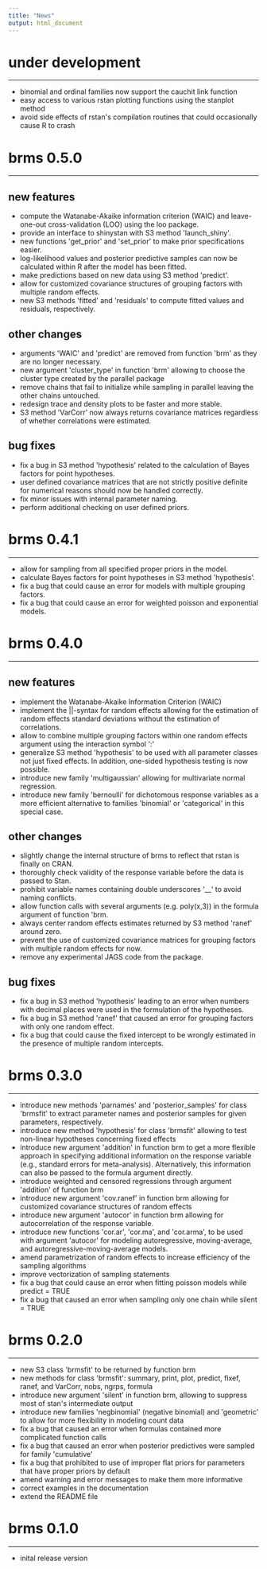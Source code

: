 ```yaml
---
title: "News"
output: html_document
---
```


# under development
----------------------------------------------------------------

* binomial and ordinal families now support the cauchit link function
* easy access to various rstan plotting functions using the stanplot method
* avoid side effects of rstan's compilation routines that could occasionally cause R to crash 

# brms 0.5.0
----------------------------------------------------------------

## new features
* compute the Watanabe-Akaike information criterion (WAIC) and leave-one-out cross-validation (LOO) using the loo package.
* provide an interface to shinystan with S3 method 'launch_shiny'.
* new functions 'get\_prior' and 'set\_prior' to make prior specifications easier.
* log-likelihood values and posterior predictive samples can now be calculated within R after the model has been fitted. 
* make predictions based on new data using S3 method 'predict'.
* allow for customized covariance structures of grouping factors with multiple random effects.
* new S3 methods 'fitted' and 'residuals' to compute fitted values and residuals, respectively.

## other changes
* arguments 'WAIC' and 'predict' are removed from function 'brm' as they are no longer necessary.
* new argument 'cluster_type' in function 'brm' allowing to choose the cluster type created by the parallel package
* remove chains that fail to initialize while sampling in parallel leaving the other chains untouched.
* redesign trace and density plots to be faster and more stable.
* S3 method 'VarCorr' now always returns covariance matrices regardless of whether correlations were estimated.

## bug fixes
* fix a bug in S3 method 'hypothesis' related to the calculation of Bayes factors for point hypotheses.
* user defined covariance matrices that are not strictly positive definite for numerical reasons should now be handled correctly.
* fix minor issues with internal parameter naming.
* perform additional checking on user defined priors.

# brms 0.4.1
----------------------------------------------------------------

* allow for sampling from all specified proper priors in the model.
* calculate Bayes factors for point hypotheses in S3 method 'hypothesis'.
* fix a bug that could cause an error for models with multiple grouping factors.
* fix a bug that could cause an error for weighted poisson and exponential models.

# brms 0.4.0
----------------------------------------------------------------

## new features
* implement the Watanabe-Akaike Information Criterion (WAIC)
* implement the ||-syntax for random effects allowing for the estimation of random effects standard deviations without the estimation of correlations.
* allow to combine multiple grouping factors within one random effects argument using the interaction symbol ':'
* generalize S3 method 'hypothesis' to be used with all parameter classes not just fixed effects. In addition, one-sided hypothesis testing is now possible.
* introduce new family 'multigaussian' allowing for multivariate normal regression.
* introduce new family 'bernoulli' for dichotomous response variables as a more efficient alternative to families 'binomial' or 'categorical' in this special case.

## other changes
* slightly change the internal structure of brms to reflect that rstan is finally on CRAN.
* thoroughly check validity of the response variable before the data is passed to Stan.
* prohibit variable names containing double underscores '__' to avoid naming conflicts.
* allow function calls with several arguments (e.g. poly(x,3)) in the formula argument of function 'brm.
* always center random effects estimates returned by S3 method 'ranef' around zero.
* prevent the use of customized covariance matrices for grouping factors with multiple random effects for now. 
* remove any experimental JAGS code from the package. 

## bug fixes
* fix a bug in S3 method 'hypothesis' leading to an error when numbers with decimal places were used in the formulation of the hypotheses. 
* fix a bug in S3 method 'ranef' that caused an error for grouping factors with only one random effect.
* fix a bug that could cause the fixed intercept to be wrongly estimated in the presence of multiple random intercepts.

# brms 0.3.0
----------------------------------------------------------------

* introduce new methods 'parnames' and 'posterior_samples' for class 'brmsfit' to extract parameter names and posterior samples for given parameters, respectively.
* introduce new method 'hypothesis' for class 'brmsfit' allowing to test non-linear hypotheses concerning fixed effects
* introduce new argument 'addition' in function brm to get a more flexible approach in specifying additional information on the response variable (e.g., standard errors for meta-analysis). Alternatively, this information can also be passed to the formula argument directly.
* introduce weighted and censored regressions through argument 'addition' of function brm
* introduce new argument 'cov.ranef' in function brm allowing for customized covariance structures of random effects
* introduce new argument 'autocor' in function brm allowing for autocorrelation of the response variable.
* introduce new functions 'cor.ar', 'cor.ma', and 'cor.arma', to be used with argument 'autocor' for modeling autoregressive, moving-average, and autoregressive-moving-average models. 
* amend parametrization of random effects to increase efficiency of the sampling algorithms
* improve vectorization of sampling statements
* fix a bug that could cause an error when fitting poisson models while predict = TRUE
* fix a bug that caused an error when sampling only one chain while silent = TRUE 

# brms 0.2.0
----------------------------------------------------------------

* new S3 class 'brmsfit' to be returned by function brm
* new methods for class 'brmsfit': 
  summary, print, plot, predict, fixef, ranef, and VarCorr, nobs, ngrps, formula
* introduce new argument 'silent' in function brm, allowing to suppress most 
  of stan's intermediate output
* introduce new families 'negbinomial' (negative binomial) and 'geometric' to allow for more flexibility in modeling count data
* fix a bug that caused an error when formulas contained more complicated function calls
* fix a bug that caused an error when posterior predictives were sampled for family 'cumulative'
* fix a bug that prohibited to use of improper flat priors for parameters that have proper priors by default
* amend warning and error messages to make them more informative
* correct examples in the documentation
* extend the README file

# brms 0.1.0 
----------------------------------------------------------------

* inital release version